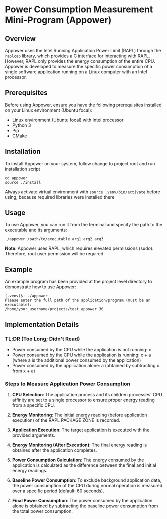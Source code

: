 <!-- cmake .. -DBUILD_SHARED_LIBS=ON -DCMAKE_INSTALL_PREFIX=../.venv ../raplcap/
make
make install
gcc -o energy energy.c -I./.venv/include/raplcap -L./.venv/lib -lraplcap-msr -Wl,-rpath,./.venv/lib -std=c99

chmood +x energy


pip install --upgrade requests urllib3 chardet
pip install psutil numpy scikit-learn

Also remember to set intervals -->


# Power Consumption Measurement Mini-Program (Appower)

## Overview
Appower uses the Intel Running Application Power Limit (RAPL) through the [`raplcap`](https://github.com/powercap/raplcap) library, which provides a C interface for interacting with RAPL. However, RAPL only provides the energy consumption of the entire CPU. Appower is developed to measure the specific power consumption of a single software application running on a Linux computer with an Intel processor.

## Prerequisites

Before using Appower, ensure you have the following prerequisites installed on your Linux environment (Ubuntu focal):

- Linux environment (Ubuntu focal) with Intel processor
- Python 3
- Pip
- CMake

## Installation

To install Appower on your system, follow change to project root and run installation script
```
cd appower
source ./install
```

Always activate virtual environment with `source .venv/bin/activate` before using, because required libraries were installed there



## Usage

To use Appower, you can run it from the terminal and specify the path to the executable and its arguments:

```
./appower /path/to/executable arg1 arg2 arg3
```
**Note**: Appower uses RAPL, which requires elevated permissions (sudo). Therefore, root user permission will be required.

## Example

An example program has been provided at the project level directory to demonstrate how to use Appower:

```
(.venv)$: ./appower
Please enter the full path of the application/program (must be an executable):
/home/your_username/projects/test_appower 30
```

## Implementation Details

### TL;DR (Too Long; Didn't Read)
- Power consumed by the CPU while the application is not running: x
- Power consumed by the CPU while the application is running: x + a
(where a is the additional power consumed by the application)
- Power consumed by the application alone: a (obtained by subtracting x from x + a)

### Steps to Measure Application Power Consumption

1. **CPU Selection**: The application process and its children processes' CPU affinity are set to a single processor to ensure proper energy reading from a specific CPU.

2. **Energy Monitoring**: The initial energy reading (before application execution) of the RAPL PACKAGE ZONE is recorded.

3. **Application Execution**: The target application is executed with the provided arguments.

4. **Energy Monitoring (After Execution)**: The final energy reading is obtained after the application completes.

5. **Power Consumption Calculation**: The energy consumed by the application is calculated as the difference between the final and initial energy readings.

6. **Baseline Power Consumption**: To exclude background application data, the power consumption of the CPU during normal operation is measured over a specific period (default: 60 seconds).

7. **Final Power Consumption**: The power consumed by the application alone is obtained by subtracting the baseline power consumption from the total power consumption.

<!-- ### Predictive Model (Optional)

If the energy metrics collected during the baseline power consumption measurement are not sufficient for the application's runtime, a predictive model can be used to estimate the energy consumption for the remaining time. This allows accurate calculation of the baseline power consumption for the application's runtime. -->

<!-- ## Limitations

- Appower currently supports Linux environments (Ubuntu focal) with Intel processors only.
- The accuracy of power consumption measurements may vary depending on the system's hardware and energy monitoring capabilities.

## Future Enhancements

- Extend support for other Linux distributions and processor types.
- Improve predictive model# Power Consumption Measurement Mini-Program (Appower)

---
References
[Intel RAPL](https://www.intel.com/content/dam/www/public/us/en/documents/manuals/64-ia-32-architectures-software-developer-vol-3b-part-2-manual.pdf)
[raplcap github repo](https://github.com/powercap/raplcap)
[psutil documentation](https://psutil.readthedocs.io/en/latest/#psutil.Process.cpu_num)

Written by Timothy Adeleke -->